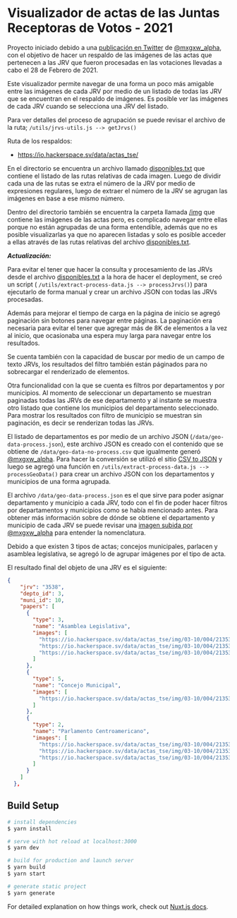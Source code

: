 # Visualizador de actas de las Juntas Receptoras de Votos - 2021

Proyecto iniciado debido a una [publicación en Twitter](https://twitter.com/mxgxw_alpha/status/1366188267130015745) de [@mxgxw_alpha](https://twitter.com/mxgxw_alpha), con el objetivo de hacer un respaldo de las imágenes de las actas que pertenecen a las JRV que fueron procesadas en las votaciones llevadas a cabo el 28 de Febrero de 2021.

Este visualizador permite navegar de una forma un poco más amigable entre las imágenes de cada JRV por medio de un listado de todas las JRV que se encuentran en el respaldo de imágenes. Es posible ver las imágenes de cada JRV cuando se selecciona una JRV del listado. 

Para ver detalles del proceso de agrupación se puede revisar el archivo de la ruta; `/utils/jrvs-utils.js --> getJrvs()`

Ruta de los respaldos:

- <https://io.hackerspace.sv/data/actas_tse/>

En el directorio se encuentra un archivo llamado [disponibles.txt](https://io.hackerspace.sv/data/actas_tse/disponibles.txt) que contiene el listado de las rutas relativas de cada imagen. Luego de dividir cada una de las rutas se extra el número de la JRV por medio de expresiones regulares, luego de extraer el número de la JRV se agrugan las imágenes en base a ese mismo número.

Dentro del directorio también se encuentra la carpeta llamada [/img](https://io.hackerspace.sv/data/actas_tse/img/) que contiene las imágenes de las actas pero, es complicado navegar entre ellas porque no están agrupadas de una forma entendible, además que no es posible visualizarlas ya que no aparecen listadas y solo es posible acceder a ellas através de las rutas relativas del archivo [disponibles.txt](https://io.hackerspace.sv/data/actas_tse/disponibles.txt).

**_Actualización:_**

Para evitar el tener que hacer la consulta y procesamiento de las JRVs desde el archivo [disponibles.txt](https://io.hackerspace.sv/data/actas_tse/disponibles.txt) a la hora de hacer el deployment, se creó un script ( `/utils/extract-process-data.js --> processJrvs()`) para ejecutarlo de forma manual y crear un archivo JSON con todas las JRVs procesadas.

Además para mejorar el tiempo de carga en la página de inicio se agregó paginación sin botones para navegar entre páginas. La paginación era necesaria para evitar el tener que agregar más de 8K de elementos a la vez al inicio, que ocasionaba una espera muy larga para navegar entre los resultados.

Se cuenta también con la capacidad de buscar por medio de un campo de texto JRVs, los resultados del filtro también están páginados para no sobrecargar el renderizado de elementos.

Otra funcionalidad con la que se cuenta es filtros por departamentos y por municipios. Al momento de seleccionar un departamento se muestran paginadas todas las JRVs de ese departamento y al instante se muestra otro listado que contiene los municipios del departamento seleccionado. Para mostrar los resultados con filtro de municipio se muestran sin paginación, es decir se renderizan todas las JRVs.

El listado de departamentos es por medio de un archivo JSON (`/data/geo-data-process.json`), este archivo JSON es creado con el contenido que se obtiene de `/data/geo-data-no-process.csv` que igualmente generó [@mxgxw_alpha](https://twitter.com/mxgxw_alpha). Para hacer la conversión se utilizó el sitio [CSV to JSON](https://csvjson.com/csv2json) y luego se agregó una función en  `/utils/extract-process-data.js --> processGeoData()` para crear un archivo JSON con los departamentos y municipios de una forma agrupada.

El archivo `/data/geo-data-process.json` es el que sirve para poder asignar departamento y municipio a cada JRV, todo con el fin de poder hacer filtros por departamentos y municipios como se había mencionado antes. Para obtener más información sobre de dónde se obtiene el departamento y municipio de cada JRV se puede revisar una [imagen subida por @mxgxw_alpha](https://twitter.com/mxgxw_alpha/status/1367165830182674441/photo/1) para entender la nomenclatura.

Debido a que existen 3 tipos de actas; concejos municipales, parlacen y asamblea legislativa, se agregó lo de agrupar imágenes por el tipo de acta.

El resultado final del objeto de una JRV es el siguiente:

```JSON
{
    "jrv": "3538",
    "depto_id": 3,
    "muni_id": 10,
    "papers": [
      {
        "type": 3,
        "name": "Asamblea Legislativa",
        "images": [
          "https://io.hackerspace.sv/data/actas_tse/img/03-10/004/21353832.png",
          "https://io.hackerspace.sv/data/actas_tse/img/03-10/004/21353833.png",
          "https://io.hackerspace.sv/data/actas_tse/img/03-10/004/21353831.png"
        ]
      },
      {
        "type": 5,
        "name": "Concejo Municipal",
        "images": [
          "https://io.hackerspace.sv/data/actas_tse/img/03-10/004/21353851.png"
        ]
      },
      {
        "type": 2,
        "name": "Parlamento Centroamericano",
        "images": [
          "https://io.hackerspace.sv/data/actas_tse/img/03-10/004/21353822.png",
          "https://io.hackerspace.sv/data/actas_tse/img/03-10/004/21353823.png",
          "https://io.hackerspace.sv/data/actas_tse/img/03-10/004/21353821.png"
        ]
      }
    ]
  },
```

## Build Setup

```bash
# install dependencies
$ yarn install

# serve with hot reload at localhost:3000
$ yarn dev

# build for production and launch server
$ yarn build
$ yarn start

# generate static project
$ yarn generate
```

For detailed explanation on how things work, check out [Nuxt.js docs](https://nuxtjs.org).
